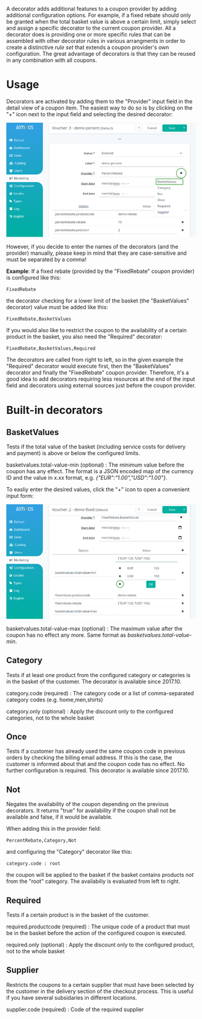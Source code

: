 A decorator adds additional features to a coupon provider by adding additional configuration options. For example, if a fixed rebate should only be granted when the total basket value is above a certain limit, simply select and assign a specific decorator to the current coupon provider. All a decorator does is providing one or more specific rules that can be assembled with other decorator rules in various arrangments in order to create a distinctive *rule set* that extends a coupon provider's own configuration. The great advantage of decorators is that they can be reused in any combination with all coupons.

# Usage

Decorators are activated by adding them to the "Provider" input field in the detail view of a coupon item. The easiest way to do so is by clicking on the "+" icon next to the input field and selecting the desired decorator:

![Add a decorator to the coupon provider](Admin-coupon-add-decorator.png)

However, if you decide to enter the names of the decorators (and the provider) manually, please keep in mind that they are case-sensitive and must be separated by a comma!

**Example**: If a fixed rebate (provided by the "FixedRebate" coupon provider) is configured like this:

```
FixedRebate
```

the decorator checking for a lower limit of the basket (the "BasketValues" decorator) value must be added like this:

```
FixedRebate,BasketValues
```

If you would also like to restrict the coupon to the availability of a certain product in the basket, you also need the "Required" decorator:

```
FixedRebate,BasketValues,Required
```

The decorators are called from right to left, so in the given example the "Required" decorator would execute first, then the "BasketValues" decorator and finally the "FixedRebate" coupon provider. Therefore, it's a good idea to add decorators requiring less resources at the end of the input field and decorators using external sources just before the coupon provider.


# Built-in decorators

## BasketValues

Tests if the total value of the basket (including service costs for delivery and payment) is above or below the configured limits.

basketvalues.total-value-min (optional)
: The minimum value before the coupon has any effect. The format is a JSON encoded map of the currency ID and the value in x.xx format, e.g. *{"EUR":"1.00","USD":"1.00"}*.

To easliy enter the desired values, click the "+" icon to open a convenient input form:

![Input form to enter values](Admin-coupon-add-limit.png)

basketvalues.total-value-max (optional)
: The maximum value after the coupon has no effect any more. Same format as *basketvalues.total-value-min*.

## Category

Tests if at least one product from the configured category or categories is in the basket of the customer. The decorator is available since 2017.10.

category.code (required)
: The category code or a list of comma-separated category codes (e.g. home,men,shirts)

category.only (optional)
: Apply the discount only to the configured categories, not to the whole basket

## Once

Tests if a customer has already used the same coupon code in previous orders by checking the billing email address. If this is the case, the customer is informed about that and the coupon code has no effect. No further configuration is required. This decorator is available since 2017.10.

## Not

Negates the availability of the coupon depending on the previous decorators. It returns "true" for availability if the coupon shall not be available and false, if it would be available.

When adding this in the provider field:

```
PercentRebate,Category,Not
```

and configuring the "Category" decorator like this:

```
category.code : root
```

the coupon will be applied to the basket if the basket contains products *not* from the "root" category. The availabiliy is evaluated from left to right.

## Required

Tests if a certain product is in the basket of the customer.

required.productcode (required)
: The unique code of a product that must be in the basket before the action of the configured coupon is executed.

required.only (optional)
: Apply the discount only to the configured product, not to the whole basket

## Supplier

Restricts the coupons to a certain supplier that must have been selected by the customer in the delivery section of the checkout process. This is useful if you have several subsidaries in different locations.

supplier.code (required)
: Code of the required supplier

